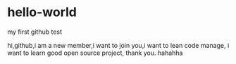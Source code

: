 # hello-world
my first github test

hi,github,i am a new member,i want to join you,i want to lean code manage,
i want to learn good open source project,
thank you.
hahahha
